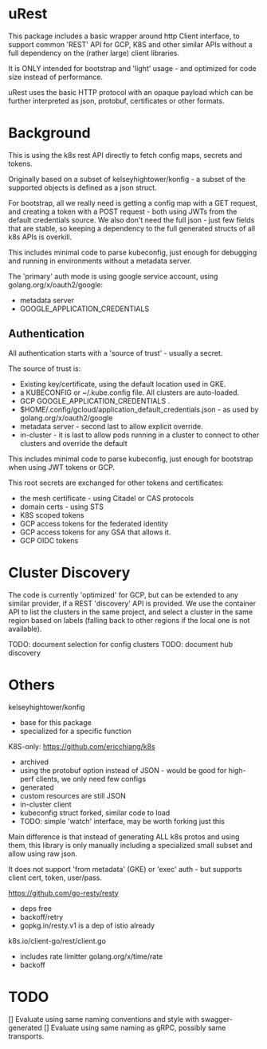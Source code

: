 # uRest

This package includes a basic wrapper around http Client interface, to support common 'REST' API for GCP, K8S and 
other similar APIs without a full dependency on the (rather large) client libraries.

It is ONLY intended for bootstrap and 'light' usage - and optimized for code size instead of performance.

uRest uses the basic HTTP protocol with an opaque payload which can be further interpreted as json, protobuf, 
certificates or other formats. 

# Background

This is using the k8s rest API directly to fetch config maps, secrets and tokens.

Originally based on a subset of kelseyhightower/konfig - a subset of the supported objects is defined as a json struct.

For bootstrap, all we really need is getting a config map with a GET request, and creating a token with a POST request - both using
JWTs from the default credentials source. We also don't need the full json - just few fields that are stable, so keeping
a dependency to the full generated structs of all k8s APIs is overkill.

This includes minimal code to parse kubeconfig, just enough for debugging and running in environments without a metadata server.

The 'primary' auth mode is using google service account, using golang.org/x/oauth2/google:
- metadata server
- GOOGLE_APPLICATION_CREDENTIALS

## Authentication

All authentication starts with a 'source of trust' - usually a secret.

The source of trust is:
- Existing key/certificate, using the default location used in GKE.
- a KUBECONFIG or ~/.kube.config file. All clusters are auto-loaded.
- GCP GOOGLE_APPLICATION_CREDENTIALS . 
- $HOME/.config/gcloud/application_default_credentials.json - as used by golang.org/x/oauth2/google
- metadata server - second last to allow explicit override.
- in-cluster - it is last to allow pods running in a cluster to connect to other clusters and 
  override the default

This includes minimal code to parse kubeconfig, just enough for bootstrap when using
JWT tokens or GCP.

This root secrets are exchanged for other tokens and certificates:
- the mesh certificate - using Citadel or CAS protocols
- domain certs - using STS
- K8S scoped tokens
- GCP access tokens for the federated identity
- GCP access tokens for any GSA that allows it.
- GCP OIDC tokens


# Cluster Discovery

The code is currently 'optimized' for GCP, but can be extended to any similar provider, if a REST 'discovery' API is
provided. We use the container API to list the clusters in the same project, and select a cluster in the same region
based on labels (falling back to other regions if the local one is not available).

TODO: document selection for config clusters
TODO: document hub discovery

#  Others

kelseyhightower/konfig
- base for this package 
- specialized for a specific function

K8S-only: https://github.com/ericchiang/k8s
- archived
- using the protobuf option instead of JSON - would be good for high-perf clients, we only need few configs
- generated
- custom resources are still JSON
- in-cluster client 
- kubeconfig struct forked, similar code to load
- TODO: simple 'watch' interface, may be worth forking just this

Main difference is that instead of generating ALL k8s protos and using them, this
library is only manually including a specialized small subset and allow using raw json.

It does not support 'from metadata' (GKE) or 'exec' auth - but supports client cert, token, user/pass.

https://github.com/go-resty/resty
- deps free
- backoff/retry
- gopkg.in/resty.v1 is a dep of istio already

k8s.io/client-go/rest/client.go
- includes rate limitter golang.org/x/time/rate
- backoff


# TODO

[] Evaluate using same naming conventions and style with swagger-generated
[] Evaluate using same naming as gRPC, possibly same transports.
